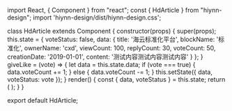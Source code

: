 import React, { Component } from "react";
const { HdArticle } from "hiynn-design";
import 'hiynn-design/dist/hiynn-design.css';

class HdArticle extends Component {
  constructor(props) {
    super(props);
    this.state = {
      voteStatus: false,
      data: {
        title: '海云标准化平台',
        blockName: '标准化',
        ownerName: 'cxd',
        viewCount: 100,
        replyCount: 30,
        voteCount: 50,
        creationDate: '2019-01-01',
        content: '测试内容测试内容测试内容'
      }
    };
  }
  giveLike = (vote) => {
    let data = this.state.data;
    if (vote === true) {
      data.voteCount += 1;
    } else {
      data.voteCount -= 1;
    }
    this.setState({ data, voteStatus: vote });
  }
  render() {
    const { data, voteStatus } = this.state;
    return (
          <HdArticle
            data={data}
            voteStatus={voteStatus}
            giveLike={this.giveLike}
          />
    );
  }
}

export default HdArticle;
